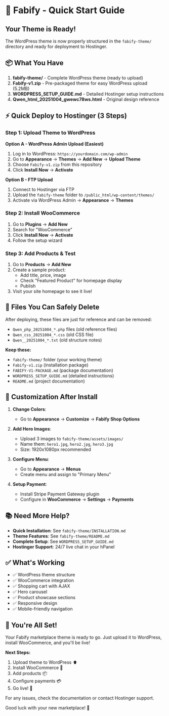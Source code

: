 # 🚀 Fabify - Quick Start Guide

## Your Theme is Ready! 

The WordPress theme is now properly structured in the `fabify-theme/` directory and ready for deployment to Hostinger.

## 📦 What You Have

1. **fabify-theme/** - Complete WordPress theme (ready to upload)
2. **Fabify-v1.zip** - Pre-packaged theme for easy WordPress upload (5.2MB)
3. **WORDPRESS_SETUP_GUIDE.md** - Detailed Hostinger setup instructions
4. **Qwen_html_20251004_gwewc78ws.html** - Original design reference

## ⚡ Quick Deploy to Hostinger (3 Steps)

### Step 1: Upload Theme to WordPress

**Option A - WordPress Admin Upload (Easiest)**
1. Log in to WordPress: `https://yourdomain.com/wp-admin`
2. Go to **Appearance** → **Themes** → **Add New** → **Upload Theme**
3. Choose `Fabify-v1.zip` from this repository
4. Click **Install Now** → **Activate**

**Option B - FTP Upload**
1. Connect to Hostinger via FTP
2. Upload the `fabify-theme` folder to `/public_html/wp-content/themes/`
3. Activate via WordPress Admin → **Appearance** → **Themes**

### Step 2: Install WooCommerce

1. Go to **Plugins** → **Add New**
2. Search for "WooCommerce"
3. Click **Install Now** → **Activate**
4. Follow the setup wizard

### Step 3: Add Products & Test

1. Go to **Products** → **Add New**
2. Create a sample product:
   - Add title, price, image
   - Check "Featured Product" for homepage display
   - Publish
3. Visit your site homepage to see it live!

## 📂 Files You Can Safely Delete

After deploying, these files are just for reference and can be removed:
- `Qwen_php_20251004_*.php` files (old reference files)
- `Qwen_css_20251004_*.css` (old CSS file)
- `Qwen__20251004_*.txt` (old structure notes)

**Keep these:**
- `fabify-theme/` folder (your working theme)
- `Fabify-v1.zip` (installation package)
- `FABIFY-V1-PACKAGE.md` (package documentation)
- `WORDPRESS_SETUP_GUIDE.md` (detailed instructions)
- `README.md` (project documentation)

## 🎨 Customization After Install

1. **Change Colors**: 
   - Go to **Appearance** → **Customize** → **Fabify Shop Options**

2. **Add Hero Images**: 
   - Upload 3 images to `fabify-theme/assets/images/`
   - Name them: `hero1.jpg`, `hero2.jpg`, `hero3.jpg`
   - Size: 1920x1080px recommended

3. **Configure Menu**:
   - Go to **Appearance** → **Menus**
   - Create menu and assign to "Primary Menu"

4. **Setup Payment**:
   - Install Stripe Payment Gateway plugin
   - Configure in **WooCommerce** → **Settings** → **Payments**

## 📚 Need More Help?

- **Quick Installation**: See `fabify-theme/INSTALLATION.md`
- **Theme Features**: See `fabify-theme/README.md`
- **Complete Setup**: See `WORDPRESS_SETUP_GUIDE.md`
- **Hostinger Support**: 24/7 live chat in your hPanel

## ✅ What's Working

- ✅ WordPress theme structure
- ✅ WooCommerce integration
- ✅ Shopping cart with AJAX
- ✅ Hero carousel
- ✅ Product showcase sections
- ✅ Responsive design
- ✅ Mobile-friendly navigation

## 🎉 You're All Set!

Your Fabify marketplace theme is ready to go. Just upload it to WordPress, install WooCommerce, and you'll be live!

**Next Steps:**
1. Upload theme to WordPress ⬆️
2. Install WooCommerce 🛒
3. Add products 📦
4. Configure payments 💳
5. Go live! 🚀

For any issues, check the documentation or contact Hostinger support.

Good luck with your new marketplace! 🎊
